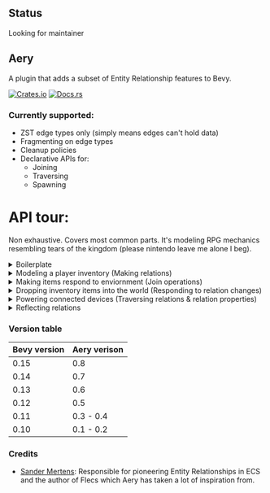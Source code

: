 ## Status
Looking for maintainer

## Aery
A plugin that adds a subset of Entity Relationship features to Bevy.

[![Crates.io](https://img.shields.io/crates/v/aery)](https://crates.io/crates/aery)
[![Docs.rs](https://img.shields.io/docsrs/aery)](https://docs.rs/aery/latest/aery/)

### Currently supported:
- ZST edge types only (simply means edges can't hold data)
- Fragmenting on edge types
- Cleanup policies
- Declarative APIs for:
  - Joining
  - Traversing
  - Spawning

# API tour:
Non exhaustive. Covers most common parts. It's modeling RPG mechanics resembling tears of the
kingdom (please nintendo leave me alone I beg).

<details>
<summary>Boilerplate</summary>


```rust
use bevy::prelude::*;
use aery::prelude::*;

#[derive(Clone, Copy, Component)]
struct Pos(Vec3);

#[derive(Component)]
struct Character;

#[derive(Component)]
struct Weapon {
    uses: u32,
    strength: u32,
}

#[derive(Component)]
struct Stick;

#[derive(Clone, Copy)]
enum Climate {
    Freezing,
    Cold,
    Neutral,
    Hot,
    Blazing,
}

#[derive(Resource)]
struct ClimateMap {
    // ..
}

impl ClimateMap {
    fn climate_at(&self, pos: Pos) -> Climate {
        todo!()
    }
}

#[derive(Component)]
enum Food {
    Raw { freshness: f32 },
    Cooked,
    Spoiled,
}

impl Food {
    fn tick(&mut self, climate: Climate) {
        let Food::Raw { freshness } = self else { return };

        if *freshness < 0. {
            *self = Food::Spoiled;
            return
        }

        match climate {
            Climate::Neutral => *freshness -= 1.,       // spoils over time
            Climate::Cold => *freshness -= 0.1,         // spoils slowly
            Climate::Freezing => *freshness -= 0.01,    // spoils very slowly
            Climate::Hot => *freshness -= 5.,           // spoils quickly
            Climate::Blazing => *self = Food::Cooked,   // Cooks food (should add a timer)
        }
    }
}

#[derive(Component)]
struct Apple;
```

</details>

<details>
<summary>Modeling a player inventory (Making relations)</summary>


```rust
#[derive(Relation)]
struct Inventory;

fn setup(mut cmds: Commands) {
    // Spawn character with some starting items.
    cmds.spawn((Character, Pos(Vec3::default())))
        .scope::<Inventory>(|invt| {
            // Give them a starting weapon & 3 food items
            invt.add((Weapon { uses: 32, strength: 4 }, Stick))
                .add((Food::Raw { freshness: 128. }, Apple))
                .add((Food::Raw { freshness: 128. }, Apple))
                .add((Food::Raw { freshness: 128. }, Apple));
        });

    // Alternatively construct relatiosn manually.
    // This might be more appropriate for changing an inventory or making more complex graphs.
    let char = cmds.spawn((Character, Pos(Vec3::default()))).id();
    cmds.spawn((Weapon { uses: 32, strength: 4, }, Stick)).set::<Inventory>(char);
    cmds.spawn((Food::Raw { freshness: 128. }, Apple)).set::<Inventory>(char);
    cmds.spawn((Food::Raw { freshness: 128. }, Apple)).set::<Inventory>(char);
    cmds.spawn((Food::Raw { freshness: 128. }, Apple)).set::<Inventory>(char);
}
```

</details>

<details>
<summary>Making items respond to enviornment (Join operations)</summary>


```rust
fn tick_food(
    mut characters: Query<((&Character, &Pos), Relations<Inventory>)>,
    mut inventory_food: Query<&mut Food, Without<Pos>>,
    mut food: Query<(&mut Food, &Pos)>,
    climate_map: Res<ClimateMap>,
) {
    // Tick foods that are just in the world somewhere
    for (mut food, pos) in food.iter_mut() {
        food.tick(climate_map.climate_at(*pos));
    }

    // Tick foods that are in a character's inventory based on the character's position
    for ((_, pos), edges) in characters.iter() {
        let climate = climate_map.climate_at(*pos);
        edges.join::<Inventory>(&mut inventory_food).for_each(|mut food| {
            food.tick(climate);
        });
    }
}
```

</details>

<details>
<summary>Dropping inventory items into the world (Responding to relation changes)</summary>


```rust
fn drop_item_from_inventory(
    trigger: Trigger<UnsetEvent<Inventory>>,
    mut commands: Commands,
    characters: Query<&Pos, With<Character>>,
    food: Query<Entity, With<Food>>,
) {
    // Set an items position to the position of the character that last had the item
    // in their inventory when they drop it.
    let Ok(pos) = characters.get(trigger.event().target) else { return };
    commands.entity(trigger.entity()).insert(*pos);
}
```

</details>

<details>
<summary>Powering connected devices (Traversing relations & relation properties)</summary>


```rust
// This relation has a custom property. Properties can be overriden by supplying arguments to
// the attribute macro. See the `Relation` trait & `CleanupPolicy` enum for more details.
// - Symmetric: Makes relations symmetric. Setting A -R-> B also sets B -R-> A.
// - Poly: Allows holding multiple relations of that type to different entities.
//
// There are also cleanup properties. Only one of these can be supplied to the attribute macro.
// - Counted: Edge counted cleanup (eg. despawn a parent if all its children are despawned)
// - Recursive: Recursively cleans up (eg. despawn all children of a parent with the parent)
// - Total: Does both counted & recursive cleanup
#[derive(Relation)]
#[aery(Symmetric, Poly)]
struct FuseJoint;

#[derive(Component)]
struct Fan {
    orientation: Quat
}

#[derive(Component)]
struct Powered;

fn tick_devices(
    mut devices: Query<((Entity, &mut Pos), Relations<FuseJoint>)>,
    mut fans: Query<(Entity, &Fan, &mut Pos), With<Powered>>,
) {
    for (entity, fan, pos) in fans.iter_mut() {
        // Move the fan based on its orientation
        pos = todo!();

        // Track visited nodes because this is a symmetric relationship
        let mut updated = vec![entity];

        devices.traverse_mut::<FuseJoint>([entity]).for_each(|(entity, ref mut pos), _| {
            if updated.contains(&entity) {
                TCF::Close
            } else {
                // Move connected device based on fan direction
                pos = todo!();
                updated.push(*entity);
                TCF::Continue
            }
        });
    }
}
```

</details>

<details>
<summary>Reflecting relations</summary>

```rust
App::new()
    // We just need to register the types for relfection.
    .register_relation::<Inventory>()
    .register_relation::<FuseJoint>()
    // ..
    .run();
```

</details>


### Version table
| Bevy version | Aery verison |
|--------------|--------------|
| 0.15         | 0.8          |
| 0.14         | 0.7          |
| 0.13         | 0.6          |
| 0.12         | 0.5          |
| 0.11         | 0.3 - 0.4    |
| 0.10         | 0.1 - 0.2    |

### Credits
- [Sander Mertens](https://github.com/SanderMertens):
Responsible for pioneering Entity Relationships in ECS and the author of Flecs which Aery has taken 
a lot of inspiration from.
